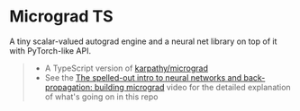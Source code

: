 # Micrograd TS

A tiny scalar-valued autograd engine and a neural net library on top of it with PyTorch-like API.

> - A TypeScript version of [karpathy/micrograd](https://github.com/karpathy/micrograd)
> - See the [The spelled-out intro to neural networks and back-propagation: building micrograd](https://www.youtube.com/watch?v=VMj-3S1tku0) video for the detailed  explanation of what's going on in this repo
